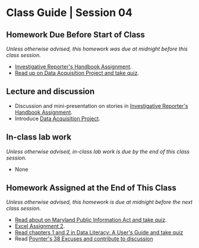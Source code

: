 # Class Guide | Session 04

## Homework Due Before Start of Class
*Unless otherwise advised, this homework was due at midnight before this class session.*

* [Investigative Reporter's Handbook Assignment](../03/03-Homework-Assigned/A-handbook-writing-assignment.md).
* [Read up on Data Acquisition Project and take quiz](../../major-assignments/data-acquisition-project/readme.md).

## Lecture and discussion

* Discussion and mini-presentation on stories in [Investigative Reporter's Handbook Assignment](../03/03-Homework-Assigned/A-handbook-writing-assignment.md).
* Introduce [Data Acquisition Project](../../major-assignments/data-acquisition-project/readme.md).

## In-class lab work
*Unless otherwise advised, in-class lab work is due by the end of this class session.*   

* None

## Homework Assigned at the End of This Class
*Unless otherwise advised, this homework is due at midnight before the next class session.*   

* [Read about on Maryland Public Information Act and take quiz](../04/04-Homework-Assigned/C-PIA-readings.md).
* [Excel Assignment 2](04-Homework-Assigned/A-excel-assignment-2.md).
* [Read chapters 1 and 2 in Data Literacy: A User's Guide and take quiz](../04/04-Homework-Assigned/B-data-literacy-reading-quiz-ch-1+2.md)
* Read [Poynter's 38 Excuses and contribute to discussion](https://umd.instructure.com/courses/1251920/discussion_topics/3490012)

